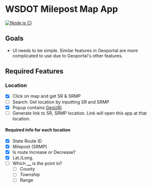 # WSDOT Milepost Map App

[![Node.js CI](https://github.com/WSDOT-GIS/wsdot-mp-map/actions/workflows/node.js.yml/badge.svg)](https://github.com/WSDOT-GIS/wsdot-mp-map/actions/workflows/node.js.yml)

## Goals

- UI needs to be simple. Similar features in Geoportal are more complicated to use due to Geoportal's other features.

## Required Features

### Location

- [x] Click on map and get SR & SRMP
- [ ] Search: Get location by inputting SR and SRMP
- [x] Popup contains [GeoURI].
- [ ] Generate link to SR, SRMP location. Link will open this app at that location.

#### Required info for each location

- [x] State Route ID
- [x] Milepost (SRMP)
- [x] Is route Increase or Decrease?
- [x] Lat./Long.
- [ ] Which **\_\_** is the point in?
  - [ ] County
  - [ ] Township
  - [ ] Range

[GeoURI]: https://geouri.org/
